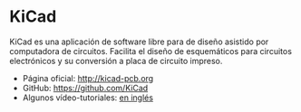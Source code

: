 # KiCad

KiCad es una aplicación de software libre para de diseño asistido por computadora de circuitos. Facilita el diseño de esquemáticos para circuitos electrónicos y su conversión a placa de circuito impreso.

- Página oficial: http://kicad-pcb.org
- GitHub: https://github.com/KiCad
- Algunos vídeo-tutoriales: [en inglés](https://www.youtube.com/playlist?list=PLCNJWVn9MJuORLQ3ds_U3D7RILfE4zdoL)
